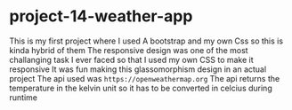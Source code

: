 # project-14-weather-app
This is my first project where I used A bootstrap and my own Css so this is kinda hybrid of them 
The responsive design was one of the most challanging task I ever faced so that I used my own CSS to make it responsive
It was fun making this glassomorphism design in an actual project 
The api used was `https://openweathermap.org`
The api returns the temperature in the kelvin unit so it has to be converted in celcius during runtime

